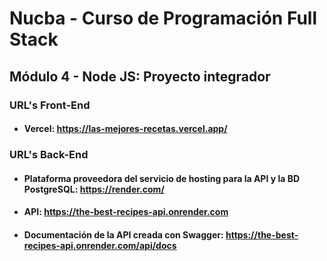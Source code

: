 # Nucba - Curso de Programación Full Stack

## Módulo 4 - Node JS: Proyecto integrador

### URL's Front-End

- #### Vercel: https://las-mejores-recetas.vercel.app/

### URL's Back-End

- #### Plataforma proveedora del servicio de hosting para la API y la BD PostgreSQL: https://render.com/

- #### API: https://the-best-recipes-api.onrender.com

- #### Documentación de la API creada con Swagger: https://the-best-recipes-api.onrender.com/api/docs